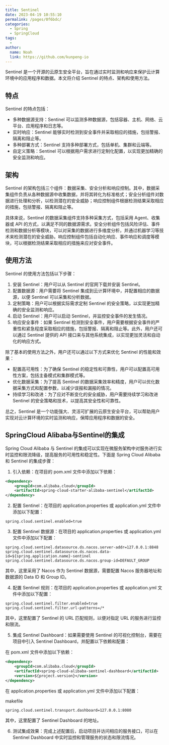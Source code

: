 ```yaml
---
title: Sentinel
date: 2023-04-19 10:55:10
permalink: /pages/0f6bdc/
categories:
  - Spring
  - SpringCloud
tags:
  - 
author: 
  name: Noah
  link: https://github.com/kunpeng-io
---
```

Sentinel 是一个开源的云原生安全平台，旨在通过实时监测和响应来保护云计算环境中的应用程序和数据。本文将介绍 Sentinel 的特点、架构和使用方法。

特点
--

Sentinel 的特点包括：

*   多种数据源支持：Sentinel 可以监测多种数据源，包括容器、主机、网络、云平台、应用程序和日志等。
*   实时响应：Sentinel 能够实时检测到安全事件并采取相应的措施，包括警报、隔离和阻止等。
*   多种部署方式：Sentinel 支持多种部署方式，包括单机、集群和云端等。
*   自定义策略：Sentinel 可以根据用户需求进行定制化配置，以实现更加精确的安全监测和响应。

架构
--

Sentinel 的架构包括三个组件：数据采集、安全分析和响应控制。其中，数据采集组件负责从各种数据源中收集数据，并将其转化为标准格式；安全分析组件对数据进行处理和分析，以检测潜在的安全威胁；响应控制组件根据检测结果采取相应的措施，包括警报、隔离和阻止等。

具体来说，Sentinel 的数据采集组件支持多种采集方式，包括采用 Agent、收集器或 API 的方式，以满足不同的数据源需求。安全分析组件包括风险评估、事件检测和数据分析等模块，可以对采集的数据进行多维度分析，并通过机器学习等技术来检测潜在的安全威胁。响应控制组件包括自动化响应、事件响应和调度等模块，可以根据检测结果采取相应的措施来应对安全事件。

使用方法
----

Sentinel 的使用方法包括以下步骤：

1.  安装 Sentinel：用户可以从 Sentinel 的官网下载并安装 Sentinel。
2.  配置数据源：用户需要将 Sentinel 集成到云计算环境中，并配置相应的数据源，以便 Sentinel 可以采集和分析数据。
3.  定制策略：用户可以根据实际需求定制 Sentinel 的安全策略，以实现更加精确的安全监测和响应。
4.  启动 Sentinel：用户可以启动 Sentinel，并监控安全事件的发生情况。
5.  响应安全事件：如果 Sentinel 检测到安全事件，用户需要根据安全事件的严重性和紧急程度采取相应的措施，包括警报、隔离和阻止等。此外，用户还可以通过 Sentinel 提供的 API 接口来与其他系统集成，以实现更加灵活和自动化的响应方式。

除了基本的使用方法之外，用户还可以通过以下方式来优化 Sentinel 的性能和效果：

*   配置高可用性：为了确保 Sentinel 的稳定性和可靠性，用户可以配置高可用性方案，包括主备模式和集群模式等。
*   优化数据采集：为了提高 Sentinel 的数据采集效率和精度，用户可以优化数据采集方式和配置参数，以减少误报和漏报的情况。
*   持续学习和改进：为了应对不断变化的安全威胁，用户需要持续学习和改进 Sentinel 的安全策略和技术，以提高其安全性和可靠性。

总之，Sentinel 是一个功能强大、灵活可扩展的云原生安全平台，可以帮助用户实现对云计算环境的实时监测和响应，保障应用程序和数据的安全。


SpringCloud Alibaba与Sentinel的集成
--

Spring Cloud Alibaba 与 Sentinel 的集成可以实现在微服务架构中对服务进行实时监控和限流降级，提高服务的可用性和稳定性。下面是 Spring Cloud Alibaba 和 Sentinel 的集成步骤：

1. 引入依赖：在项目的 pom.xml 文件中添加以下依赖：

```xml
<dependency>
    <groupId>com.alibaba.cloud</groupId>
    <artifactId>spring-cloud-starter-alibaba-sentinel</artifactId>
</dependency>
```

2. 配置 Sentinel：在项目的 application.properties 或 application.yml 文件中添加以下配置：

```properties
spring.cloud.sentinel.enabled=true
```

3.  配置 Sentinel 数据源：在项目的 application.properties 或 application.yml 文件中添加以下配置：

```properties
spring.cloud.sentinel.datasource.ds.nacos.server-addr=127.0.0.1:8848
spring.cloud.sentinel.datasource.ds.nacos.data-id=${spring.application.name}-sentinel
spring.cloud.sentinel.datasource.ds.nacos.group-id=DEFAULT_GROUP
```

其中，这里采用了 Nacos 作为 Sentinel 数据源，需要配置 Nacos 服务器地址和数据源的 Data ID 和 Group ID。

4.  配置 Sentinel 规则：在项目的 application.properties 或 application.yml 文件中添加以下配置：

```properties
spring.cloud.sentinel.filter.enabled=true
spring.cloud.sentinel.filter.url-patterns=/*
```

其中，这里配置了 Sentinel 的 URL 匹配规则，以便对指定 URL 的服务进行监控和限流。

5.  集成 Sentinel Dashboard：如果需要使用 Sentinel 的可视化控制台，需要在项目中引入 Sentinel Dashboard，并配置以下依赖和配置：

在 pom.xml 文件中添加以下依赖：

```xml
<dependency>
    <groupId>com.alibaba.cloud</groupId>
    <artifactId>spring-cloud-alibaba-sentinel-dashboard</artifactId>
    <version>${project.version}</version>
</dependency>
```

在 application.properties 或 application.yml 文件中添加以下配置：

makefile

```properties
spring.cloud.sentinel.transport.dashboard=127.0.0.1:8080
```

其中，这里配置了 Sentinel Dashboard 的地址。

6.  测试集成效果：完成上述配置后，启动项目并访问相应的服务接口，可以在 Sentinel Dashboard 中实时监控和管理服务的状态和限流情况。

